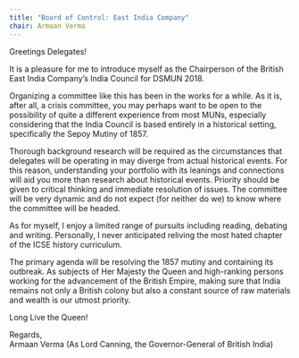 ```yaml
---
title: "Board of Control: East India Company"
chair: Armaan Verma
---
```


Greetings Delegates!

It is a pleasure for me to introduce myself as the Chairperson of the British East India Company’s India Council for DSMUN 2018.

Organizing a committee like this has been in the works for a while. As it is, after all, a crisis committee, you may perhaps want to be open to the possibility of quite a different experience from most MUNs, especially considering that the India Council is based entirely in a historical setting, specifically the Sepoy Mutiny of 1857.

Thorough background research will be required as the circumstances that delegates will be operating in may diverge from actual historical events. For this reason, understanding your portfolio with its leanings and connections will aid you more than research about historical events. Priority should be given to critical thinking and immediate resolution of issues. The committee will be very dynamic and do not expect (for neither do we) to know where the committee will be headed.

As for myself, I enjoy a limited range of pursuits including reading, debating and writing. Personally, I never anticipated reliving the most hated chapter of the ICSE history curriculum.

The primary agenda will be resolving the 1857 mutiny and containing its outbreak. As subjects of Her Majesty the Queen and high-ranking persons working for the advancement of the British Empire, making sure that India remains not only a British colony but also a constant source of raw materials and wealth is our utmost priority.

Long Live the Queen!

Regards,<br>
Armaan Verma (As Lord Canning, the Governor-General of British India)
